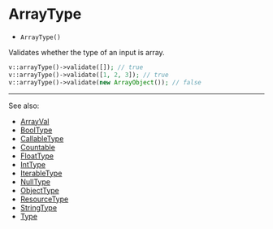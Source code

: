 # ArrayType

- `ArrayType()`

Validates whether the type of an input is array.

```php
v::arrayType()->validate([]); // true
v::arrayType()->validate([1, 2, 3]); // true
v::arrayType()->validate(new ArrayObject()); // false
```

***
See also:

  * [ArrayVal](ArrayVal.md)
  * [BoolType](BoolType.md)
  * [CallableType](CallableType.md)
  * [Countable](Countable.md)
  * [FloatType](FloatType.md)
  * [IntType](IntType.md)
  * [IterableType](IterableType.md)
  * [NullType](NullType.md)
  * [ObjectType](ObjectType.md)
  * [ResourceType](ResourceType.md)
  * [StringType](StringType.md)
  * [Type](Type.md)
